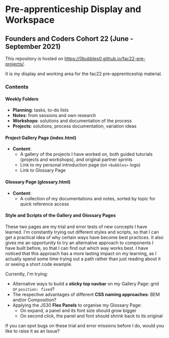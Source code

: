 # Pre-apprenticeship Display and Workspace

## Founders and Coders Cohort 22 (June - September 2021)

This repository is hosted on <https://0bubbles0.github.io/fac22-pre-projects/>.

It is my display and working area for the fac22 pre-apprenticeship material.

### Contents

#### Weekly Folders

- **Planning**: tasks, to-do lists
- **Notes**: from sessions and own research
- **Workshops**: solutions and documentation of the process
- **Projects**: solutions, process documentation, variation ideas

#### Project Gallery Page (index.html)

- **Content**:
  - A gallery of the projects I have worked on, both guided tutorials (projects and workshops), and original partner sprints
  - Link to my personal introduction page (on `<bubbles>` logo)
  - Link to Glossary Page

#### Glossary Page (glossary.html)

- **Content**:
  - A collection of my documentations and notes, sorted by topic for quick reference access

#### Style and Scripts of the Gallery and Glossary Pages

These two pages are my trial and error tests of new concepts I have learned. I'm constantly trying out different styles and scripts, so that I can get a practical idea of why certain ways have become best practices. It also gives me an opportunity to try an alternative approach to components I have built before, so that I can find out which way works best. I have noticed that this approach has a more lasting impact on my learning, as I actually spend some time trying out a path rather than just reading about it or seeing a short code example.

Currently, I'm trying:

- Alternative ways to build a **sticky top navbar** on my Gallery Page: grid or `position: fixed`?
- The respective advantages of different **CSS naming approaches**: BEM and/or Composition?
- Applying the JS30 **Flex Panels** to organise my Glossary Page:
  - On expand, a panel and its font size should grow bigger
  - On second click, the panel and font should shrink back to its original

If you can spot bugs on these trial and error missions before I do, would you like to raise it as an Issue?

<!--
### Template Repo

Create a new repository on your own profile which has a README.md and a set of folders for each week.

How you lay out this repository and how the site looks are up to you. We've added a couple of files already so you can see how we suggest laying out the learnings from each week. If you'd rather structure the repository differently, you're welcome to.

You might like to host this repository on GitHub pages and contain your project sites inside this single repository.

You might prefer to create each site in its own repository and link to them from this central directory.

-->
